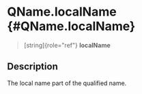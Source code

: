 QName.localName {#QName.localName}
===============

> [string]{role="ref"} **localName**

Description
-----------

The local name part of the qualified name.
